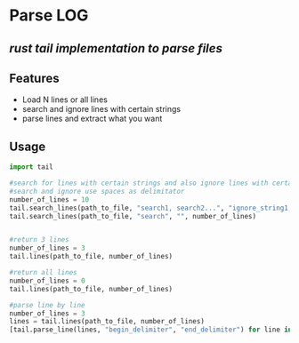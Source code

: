 # Parse LOG
## _rust tail implementation to parse files_

## Features

- Load N lines or all lines
- search and ignore lines with certain strings
- parse lines and extract what you want

## Usage
```python
import tail

#search for lines with certain strings and also ignore lines with certain strings
#search and ignore use spaces as delimitator
number_of_lines = 10
tail.search_lines(path_to_file, "search1, search2...", "ignore_string1, ignore_string2...", number_of_lines)
tail.search_lines(path_to_file, "search", "", number_of_lines)


#return 3 lines
number_of_lines = 3
tail.lines(path_to_file, number_of_lines)

#return all lines
number_of_lines = 0
tail.lines(path_to_file, number_of_lines)

#parse line by line
number_of_lines = 3
lines = tail.lines(path_to_file, number_of_lines)
[tail.parse_line(lines, "begin_delimiter", "end_delimiter") for line in lines]
```
